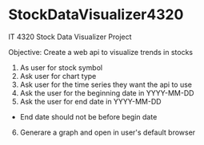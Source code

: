 # StockDataVisualizer4320
IT 4320 Stock Data Visualizer Project

Objective: Create a web api to visualize trends in stocks
1. As user for stock symbol
2. Ask user for chart type
3. Ask user for the time series they want the api to use
4. Ask the user for the beginning date in YYYY-MM-DD
5. Ask the user for end date in YYYY-MM-DD
- End date should not be before begin date
6. Generare a graph and open in user's default browser

